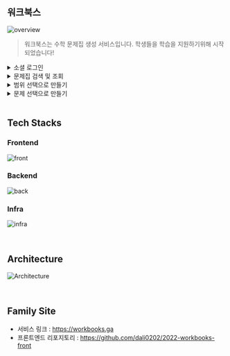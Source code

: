 ## 워크북스
![overview](https://user-images.githubusercontent.com/93257581/176126032-7c1b7a8a-e92f-4fd0-9f11-8131c585b092.gif)
> 워크북스는 수학 문제집 생성 서비스입니다. 학생들을 학습을 지원하기위해 시작되었습니다!
<details>
<summary>소셜 로그인</summary>
  <img src="https://user-images.githubusercontent.com/93257581/176123534-db420f2a-6c2a-4967-aa60-ee20f5ff315d.gif"/>
</details>

<details>
<summary>문제집 검색 및 조회</summary>
  <img src="https://user-images.githubusercontent.com/93257581/176121689-6c219a63-ac0a-4131-a472-ae017391e4d2.gif"/>
</details>

<details>
<summary>범위 선택으로 만들기</summary>
  <img src="https://user-images.githubusercontent.com/93257581/176122612-aecc764f-d3c1-4f13-9b8d-6054c9daf3bc.gif"/>
</details>

<details>
<summary>문제 선택으로 만들기</summary>
  <img src="https://user-images.githubusercontent.com/93257581/176117025-e6df4d41-230d-4a7b-8290-f90db6908e81.gif"/>
</details>

<br/>


## Tech Stacks
### Frontend
![front](https://user-images.githubusercontent.com/93257581/176088703-5d493cb6-6301-4dd8-8e07-819c6f7442fc.png)

### Backend
![back](https://user-images.githubusercontent.com/93257581/176088723-b1efccbd-9626-4c99-976e-260900bce124.png)

### Infra
![infra](https://user-images.githubusercontent.com/93257581/176088737-642deb73-9b84-4b40-ac53-1285957fa9b0.png)

<br/>

## Architecture 
![Architecture](https://user-images.githubusercontent.com/93257581/176100634-124251d4-681e-43c2-b2cb-9656a9694e1e.svg)

<br/>

## Family Site
* 서비스 링크 : <https://workbooks.ga>
* 프론트엔드 리포지토리 : <https://github.com/dali0202/2022-workbooks-front>

<br/>
